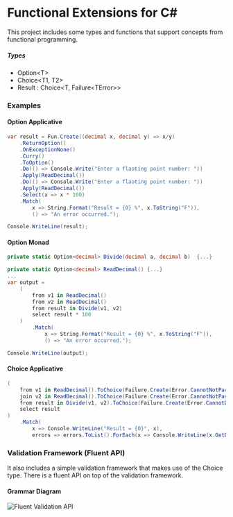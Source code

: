 Functional Extensions for C#
====================

This project includes some types and functions that support concepts from functional programming.

##### Types
* Option&lt;T&gt;
* Choice&lt;T1, T2&gt;
* Result : Choice&lt;T, Failure&lt;TError&gt;&gt;

### Examples
#### Option Applicative
```c#
var result = Fun.Create((decimal x, decimal y) => x/y)
    .ReturnOption()
    .OnExceptionNone()
    .Curry()
    .ToOption()
    .Do(() => Console.Write("Enter a flaoting point number: "))
    .Apply(ReadDecimal())
    .Do(() => Console.Write("Enter a flaoting point number: "))
    .Apply(ReadDecimal())
    .Select(x => x * 100)
    .Match(
        x => String.Format("Result = {0} %", x.ToString("F")),
        () => "An error occurred.");

Console.WriteLine(result);
```
#### Option Monad
```c#
private static Option<decimal> Divide(decimal a, decimal b)  {...}

private static Option<decimal> ReadDecimal() {...}
...
var output =
    (
        from v1 in ReadDecimal()
        from v2 in ReadDecimal()
        from result in Divide(v1, v2)
        select result * 100
    )
        .Match(
            x => String.Format("Result = {0} %", x.ToString("F")),
            () => "An error occurred.");

Console.WriteLine(output);
```
#### Choice Applicative
```c#
(
    from v1 in ReadDecimal().ToChoice(Failure.Create(Error.CannotNotParse1StInput))
    join v2 in ReadDecimal().ToChoice(Failure.Create(Error.CannotNotParse2NdInput)) on 1 equals 1
    from result in Divide(v1, v2).ToChoice(Failure.Create(Error.CannotDivideByZero))
    select result
)
    .Match(
        x => Console.WriteLine("Result = {0}", x),
        errors => errors.ToList().ForEach(x => Console.WriteLine(x.GetDisplayName())));
```

### Validation Framework (Fluent API)

It also includes a simple validation framework that makes use of the Choice type.
There is a fluent API on top of the validation framework.

#### Grammar Diagram

![Fluent Validation API](https://raw.githubusercontent.com/webrunners/FunctionalExtensions/develop/FunctionalExtensions/SolutionItems/FluentGrammar/Validate.png "Fluent Validation API")
